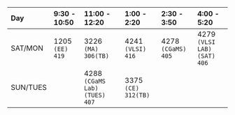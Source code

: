 | Day | 9:30 - 10:50 | 11:00 - 12:20 | 1:00 - 2:20 | 2:30 - 3:50 | 4:00 - 5:20 |
| :--| :--------| :--------| :-----| :-----| :--- |
|SAT/MON | 1205 `(EE)` `419` | 3226 `(MA)` `306(TB)` | 4241 `(VLSI)` `416` | 4278 `(CGaMS)` `405` | 4279 `(VLSI LAB)` `(SAT)` `406` |
|SUN/TUES | | 4288 `(CGaMS Lab)` `(TUES)` `407` | 3375 `(CE)` `312(TB)` |	 |
